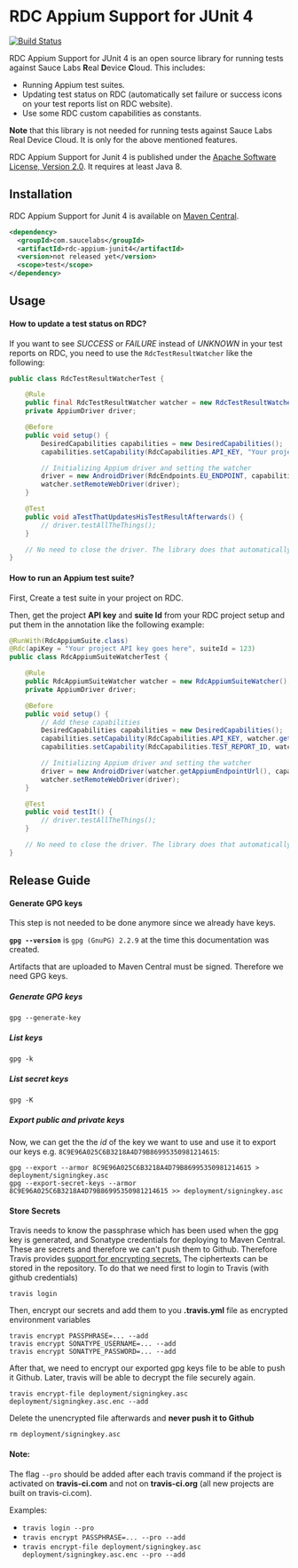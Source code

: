 # RDC Appium Support for JUnit 4

[![Build Status](https://travis-ci.org/saucelabs/rdc-appium-junit4.svg?branch=master)](https://travis-ci.org/saucelabs/rdc-appium-junit4)

RDC Appium Support for JUnit 4 is an open source library for running tests against Sauce Labs **R**eal **D**evice **C**loud. This includes:

* Running Appium test suites.
* Updating test status on RDC (automatically set failure or success icons on your test reports list on RDC website).
* Use some RDC custom capabilities as constants.

**Note** that this library is not needed for running tests against Sauce Labs Real Device Cloud. It is only for the above mentioned features.

RDC Appium Support for Junit 4 is published under the
[Apache Software License, Version 2.0](http://www.apache.org/licenses/LICENSE-2.0).
It requires at least Java 8.

## Installation

RDC Appium Support for Junit 4 is available on
[Maven Central](https://search.maven.org/search?q=g:com.saucelabs%20AND%20a:rdc-appium-junit4).

```xml
<dependency>
  <groupId>com.saucelabs</groupId>
  <artifactId>rdc-appium-junit4</artifactId>
  <version>not released yet</version>
  <scope>test</scope>
</dependency>
```


## Usage

#### How to update a test status on RDC?
If you want to see *SUCCESS* or *FAILURE* instead of *UNKNOWN* in your test reports on RDC, you need to use the `RdcTestResultWatcher` like the following:
```java
public class RdcTestResultWatcherTest {

	@Rule
	public final RdcTestResultWatcher watcher = new RdcTestResultWatcher();
	private AppiumDriver driver;

	@Before
	public void setup() {
		DesiredCapabilities capabilities = new DesiredCapabilities();
		capabilities.setCapability(RdcCapabilities.API_KEY, "Your project API key");

		// Initializing Appium driver and setting the watcher
		driver = new AndroidDriver(RdcEndpoints.EU_ENDPOINT, capabilities);
		watcher.setRemoteWebDriver(driver);
	}

	@Test
	public void aTestThatUpdatesHisTestResultAfterwards() {
		// driver.testAllTheThings();
	}

	// No need to close the driver. The library does that automatically.
}
```

#### How to run an Appium test suite?
First, Create a test suite in your project on RDC.

Then, get the project **API key** and **suite Id** from your RDC project setup and put them in the annotation like the following example:

```java
@RunWith(RdcAppiumSuite.class)
@Rdc(apiKey = "Your project API key goes here", suiteId = 123)
public class RdcAppiumSuiteWatcherTest {

	@Rule
	public RdcAppiumSuiteWatcher watcher = new RdcAppiumSuiteWatcher();
	private AppiumDriver driver;

	@Before
	public void setup() {
		// Add these capabilities
		DesiredCapabilities capabilities = new DesiredCapabilities();
		capabilities.setCapability(RdcCapabilities.API_KEY, watcher.getApiKey());
		capabilities.setCapability(RdcCapabilities.TEST_REPORT_ID, watcher.getTestReportId());

		// Initializing Appium driver and setting the watcher
		driver = new AndroidDriver(watcher.getAppiumEndpointUrl(), capabilities);
		watcher.setRemoteWebDriver(driver);
	}

	@Test
	public void testIt() {
		// driver.testAllTheThings();
	}

	// No need to close the driver. The library does that automatically.
}
```

## Release Guide

#### Generate GPG keys

This step is not needed to be done anymore since we already have keys.

**`gpg --version`** is `gpg (GnuPG) 2.2.9` at the time this documentation was created.

Artifacts that are uploaded to Maven Central must be signed. Therefore we need
GPG keys. 

##### Generate GPG keys

    gpg --generate-key
    
##### List keys
	
	gpg -k

    
##### List secret keys
	
	gpg -K



##### Export public and private keys

Now, we can get the the *id* of the key we want to use and use it to export our keys e.g. `8C9E96A025C6B3218A4D79B86995350981214615`: 

    gpg --export --armor 8C9E96A025C6B3218A4D79B86995350981214615 > deployment/signingkey.asc
    gpg --export-secret-keys --armor 8C9E96A025C6B3218A4D79B86995350981214615 >> deployment/signingkey.asc


#### Store Secrets

Travis needs to know the passphrase which has been used when the gpg key is generated, and Sonatype credentials for deploying to Maven Central.
These are secrets and therefore we can't push them to Github. Therefore Travis provides [support for encrypting
secrets.](https://docs.travis-ci.com/user/encryption-keys/) The ciphertexts can
be stored in the repository. To do that we need first to login to Travis (with github credentials)

    travis login

Then, encrypt our secrets and add them to you **.travis.yml** file as encrypted environment variables

    travis encrypt PASSPHRASE=... --add
    travis encrypt SONATYPE_USERNAME=... --add
    travis encrypt SONATYPE_PASSWORD=... --add

After that, we need to encrypt our exported gpg keys file to be able to push it Github. Later, travis will be able to decrypt the file securely again. 

    travis encrypt-file deployment/signingkey.asc deployment/signingkey.asc.enc --add

Delete the unencrypted file afterwards and **never push it to Github**

    rm deployment/signingkey.asc


#### Note:

The flag `--pro` should be added after each travis command if the project is activated on
**travis-ci.com** and not on **travis-ci.org** (all new projects are built on travis-ci.com). 

Examples:
* `travis login --pro`
* `travis encrypt PASSPHRASE=... --pro --add`
* `travis encrypt-file deployment/signingkey.asc deployment/signingkey.asc.enc --pro --add`
